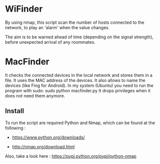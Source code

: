 WiFinder
========
By using nmap, this script scan the number of hosts connected to the network, to play an 'alarm' when the value changes.

The aim is to be warned ahead of time (depending on the signal strength), before unexpected arrival of any roommates.

MacFinder
========
It checks the connected devices in the local network and stores them in a file. 
It uses the MAC address of the devices.
It also allows to name the devices (like Fing for Android).
In my system (Ubuntu) you need to run the program with sudo:
sudo python macfinder.py 
It drops privileges when it does not need them anymore.

## Install

To run the script are required Python and Nmap, which can be found at the following : 

* https://www.python.org/downloads/

* http://nmap.org/download.html

Also, take a look here : https://pypi.python.org/pypi/python-nmap
